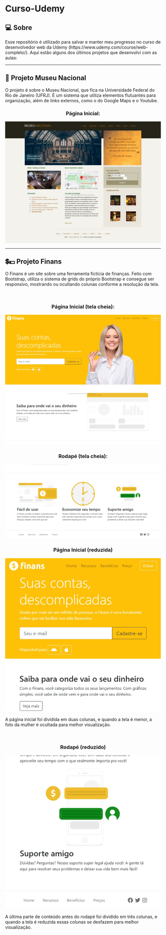 <h1>Curso-Udemy</h1>

<h2>💻 Sobre</h2>
<p>Esse repositório é utilizado para salvar e manter meu progresso no curso de desenvolvedor web da Udemy (https://www.udemy.com/course/web-completo/).
Aqui estão alguns dos últimos projetos que desenvolvi com as aulas:</p>

---

<h2>🔎 Projeto Museu Nacional</h2>
<p>O projeto é sobre o Museu Nacional, que fica na Universidade Federal do Rio de Janeiro (UFRJ). É um sistema que utiliza elementos flutuantes para organização, além de links externos, como o do Google Maps e o Youtube. </p>

<h3 align="center">Página Inicial:</h3>
<img src="Printscreens/museu-nacional.jpg">

---

<h2>💲💵 Projeto Finans</h2>
<p>O Finans é um site sobre uma ferramenta 
fictícia de finanças. Feito com Bootstrap,
utiliza o sistema de grids do próprio Bootstrap
e consegue ser responsivo, mostrando ou ocultando colunas
conforme a resolução da tela.</p>

<br>

<h3 align="center">Página Inicial (tela cheia):</h3>
<img src="Printscreens/finans-inicial1-lg.jpg">

<br>

<h3 align="center">Rodapé (tela cheia):</h3>
<img src="Printscreens/finans-inicial2-lg.jpg">

<br>

<h3 align="center">Página Inicial (reduzida)</h3>
<img src="Printscreens/finans-inicial1-sm.jpg">
<p>A página inicial foi dividida em duas colunas, e quando
a tela é menor, a foto da mulher é ocultada para melhor
visualização.</p>

<br>

<h3 align="center">Rodapé (reduzido)</h3>
<img src="Printscreens/finans-inicial2-sm.jpg">
<p>A última parte de conteúdo antes do rodapé foi dividido
em três colunas, e quando a tela é reduzida essas colunas
se desfazem para melhor visualização.</p>